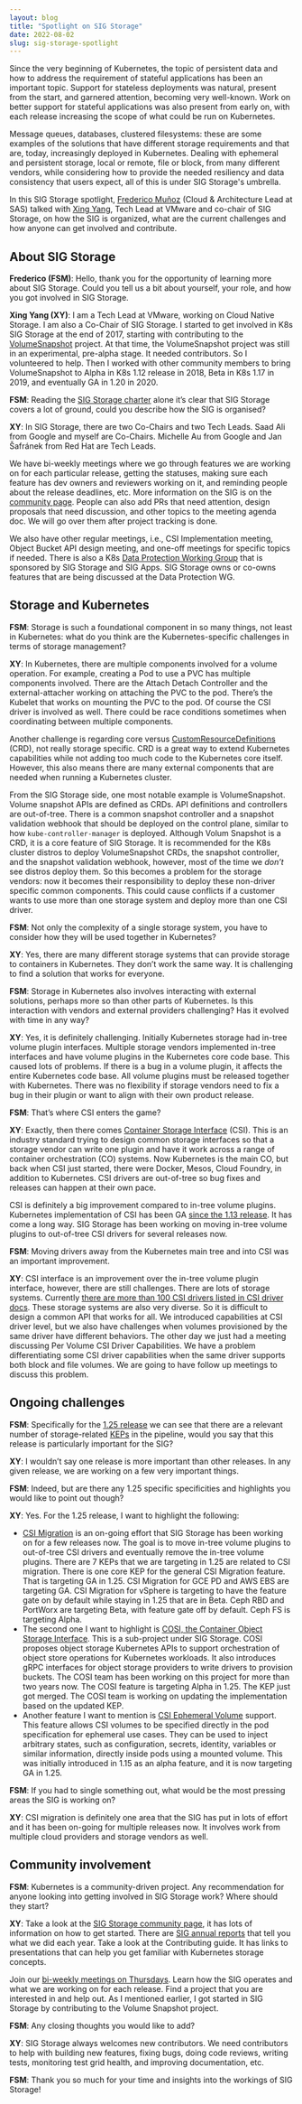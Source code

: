 ```yaml
---
layout: blog
title: "Spotlight on SIG Storage"
date: 2022-08-02
slug: sig-storage-spotlight
---
```


Since the very beginning of Kubernetes, the topic of persistent data and how to address the requirement of stateful applications has been an important topic. Support for stateless deployments was natural, present from the start, and garnered attention, becoming very well-known. Work on better support for stateful applications was also present from early on, with each release increasing the scope of what could be run on Kubernetes.

Message queues, databases, clustered filesystems: these are some examples of the solutions that have different storage requirements and that are, today, increasingly deployed in Kubernetes. Dealing with ephemeral and persistent storage, local or remote, file or block, from many different vendors, while considering how to provide the needed resiliency and data consistency that users expect, all of this is under SIG Storage's umbrella.

In this SIG Storage spotlight, [Frederico Muñoz](https://twitter.com/fredericomunoz) (Cloud & Architecture Lead at SAS) talked with [Xing Yang](https://twitter.com/2000xyang), Tech Lead at VMware and co-chair of SIG Storage, on how the SIG is organized, what are the current challenges and how anyone can get involved and contribute.

## About SIG Storage

**Frederico (FSM)**: Hello, thank you for the opportunity of learning more about SIG Storage. Could you tell us a bit about yourself, your role, and how you got involved in SIG Storage.

**Xing Yang (XY)**: I am a Tech Lead at VMware, working on Cloud Native Storage. I am also a Co-Chair of SIG Storage. I started to get involved in K8s SIG Storage at the end of 2017, starting with contributing to the [VolumeSnapshot](https://kubernetes.io/docs/concepts/storage/volume-snapshots/) project. At that time, the VolumeSnapshot project was still in an experimental, pre-alpha stage. It needed contributors. So I volunteered to help. Then I worked with other community members to bring VolumeSnapshot to Alpha in K8s 1.12 release in 2018, Beta in K8s 1.17 in 2019, and eventually GA in 1.20 in 2020.

**FSM**: Reading the [SIG Storage charter](https://github.com/kubernetes/community/blob/master/sig-storage/charter.md) alone it’s clear that SIG Storage covers a lot of ground, could you describe how the SIG is organised?

**XY**: In SIG Storage, there are two Co-Chairs and two Tech Leads. Saad Ali from Google and myself are Co-Chairs. Michelle Au from Google and Jan Šafránek from Red Hat are Tech Leads.

We have bi-weekly meetings where we go through features we are working on for each particular release, getting the statuses, making sure each feature has dev owners and reviewers working on it, and reminding people about the release deadlines, etc. More information on the SIG is on the [community page](https://github.com/kubernetes/community/tree/master/sig-storage). People can also add PRs that need attention, design proposals that need discussion, and other topics to the meeting agenda doc. We will go over them after project tracking is done.

We also have other regular meetings, i.e., CSI Implementation meeting, Object Bucket API design meeting, and one-off meetings for specific topics if needed. There is also a K8s [Data Protection Working Group](https://github.com/kubernetes/community/blob/master/wg-data-protection/README.md) that is sponsored by SIG Storage and SIG Apps. SIG Storage owns or co-owns features that are being discussed at the Data Protection WG.

## Storage and Kubernetes

**FSM**: Storage is such a foundational component in so many things, not least in Kubernetes: what do you think are the Kubernetes-specific challenges in terms of storage management?

**XY**: In Kubernetes, there are multiple components involved for a volume operation. For example, creating a Pod to use a PVC has multiple components involved. There are the Attach Detach Controller and the external-attacher working on attaching the PVC to the pod. There’s the Kubelet that works on mounting the PVC to the pod. Of course the CSI driver is involved as well. There could be race conditions sometimes when coordinating between multiple components.

Another challenge is regarding core versus [CustomResourceDefinitions](https://kubernetes.io/docs/concepts/extend-kubernetes/api-extension/custom-resources/) (CRD), not really storage specific. CRD is a great way to extend Kubernetes capabilities while not adding too much code to the Kubernetes core itself. However, this also means there are many external components that are needed when running a Kubernetes cluster.

From the SIG Storage side, one most notable example is VolumeSnapshot. Volume snapshot APIs are defined as CRDs. API definitions and controllers are out-of-tree. There is a common snapshot controller and a snapshot validation webhook that should be deployed on the control plane, similar to how `kube-controller-manager` is deployed. Although Volum Snapshot is a CRD, it is a core feature of SIG Storage.  It is recommended for the K8s cluster distros to deploy VolumeSnapshot CRDs, the snapshot controller, and the snapshot validation webhook, however, most of the time we _don’t_ see distros deploy them. So this becomes a problem for the storage vendors: now it becomes their responsibility to deploy these non-driver specific common components. This could cause conflicts if a customer wants to use more than one storage system and deploy more than one CSI driver.

**FSM**: Not only the complexity of a single storage system, you have to consider how they will be used together in Kubernetes?

**XY**: Yes, there are many different storage systems that can provide storage to containers in Kubernetes. They don’t work the same way. It is challenging to find a solution that works for everyone.

**FSM**: Storage in Kubernetes also involves interacting with external solutions, perhaps more so than other parts of Kubernetes. Is this interaction with vendors and external providers challenging? Has it evolved with time in any way?

**XY**: Yes, it is definitely challenging. Initially Kubernetes storage had in-tree volume plugin interfaces. Multiple storage vendors implemented in-tree interfaces and have volume plugins in the Kubernetes core code base.  This caused lots of problems.  If there is a bug in a volume plugin, it affects the entire Kubernetes code base.  All volume plugins must be released together with Kubernetes. There was no flexibility if storage vendors need to fix a bug in their plugin or want to align with their own product release.

**FSM**: That’s where CSI enters the game?

**XY**: Exactly, then there comes [Container Storage Interface](https://kubernetes-csi.github.io/docs/) (CSI). This is an industry standard trying to design common storage interfaces so that a storage vendor can write one plugin and have it work across a range of container orchestration (CO) systems. Now Kubernetes is the main CO, but back when CSI just started, there were Docker, Mesos, Cloud Foundry, in addition to Kubernetes. CSI drivers are out-of-tree so bug fixes and releases can happen at their own pace.

CSI is definitely a big improvement compared to in-tree volume plugins. Kubernetes implementation of CSI has been GA [since the 1.13 release](https://kubernetes.io/blog/2019/01/15/container-storage-interface-ga/).  It has come a long way.  SIG Storage has been working on moving in-tree volume plugins to out-of-tree CSI drivers for several releases now.

**FSM**: Moving drivers away from the Kubernetes main tree and into CSI was an important improvement.

**XY**: CSI interface is an improvement over the in-tree volume plugin interface, however, there are still challenges. There are lots of storage systems. Currently [there are more than 100 CSI drivers listed in CSI driver docs](https://kubernetes-csi.github.io/docs/drivers.html). These storage systems are also very diverse.  So it is difficult to design a common API that works for all.  We introduced capabilities at CSI driver level, but we also have challenges when volumes provisioned by the same driver have different behaviors.  The other day we just had a meeting discussing Per Volume CSI Driver Capabilities. We have a problem differentiating some CSI driver capabilities when the same driver supports both block and file volumes.  We are going to have follow up meetings to discuss this problem.

## Ongoing challenges

**FSM**: Specifically for the [1.25 release](https://github.com/kubernetes/sig-release/tree/master/releases/release-1.25) we can see that there are a relevant number of storage-related [KEPs](https://bit.ly/k8s125-enhancements) in the pipeline, would you say that this release is particularly important for the SIG?

**XY**: I wouldn’t say one release is more important than other releases. In any given release, we are working on a few very important things.

**FSM**: Indeed, but are there any 1.25 specific specificities and highlights you would like to point out though?

**XY**: Yes. For the 1.25 release, I want to highlight the following:

* [CSI Migration](https://github.com/kubernetes/enhancements/tree/master/keps/sig-storage/625-csi-migration) is an on-going effort that SIG Storage has been working on for a few releases now. The goal is to move in-tree volume plugins to out-of-tree CSI drivers and eventually remove the in-tree volume plugins.  There are 7 KEPs that we are targeting in 1.25 are related to CSI migration. There is one core KEP for the general CSI Migration feature. That is targeting GA in 1.25. CSI Migration for GCE PD and AWS EBS are targeting GA. CSI Migration for vSphere is targeting to have the feature gate on by default while staying in 1.25 that are in Beta. Ceph RBD and PortWorx are targeting Beta, with feature gate off by default. Ceph FS is targeting Alpha.
* The second one I want to highlight is [COSI, the Container Object Storage Interface](https://github.com/kubernetes-sigs/container-object-storage-interface-spec). This is a sub-project under SIG Storage. COSI proposes object storage Kubernetes APIs to support orchestration of object store operations for Kubernetes workloads. It also introduces gRPC interfaces for object storage providers to write drivers to provision buckets. The COSI team has been working on this project for more than two years now. The COSI feature is targeting Alpha in 1.25. The KEP just got merged. The COSI team is working on updating the implementation based on the updated KEP.
* Another feature I want to mention is [CSI Ephemeral Volume](https://github.com/kubernetes/enhancements/issues/596) support. This feature allows CSI volumes to be specified directly in the pod specification for ephemeral use cases. They can be used to inject arbitrary states, such as configuration, secrets, identity, variables or similar information, directly inside pods using a mounted volume.  This was initially introduced in 1.15 as an alpha feature, and it is now targeting GA in 1.25.

**FSM**: If you had to single something out, what would be the most pressing areas the SIG is working on?

**XY**: CSI migration is definitely one area that the SIG has put in lots of effort and it has been on-going for multiple releases now. It involves work from multiple cloud providers and storage vendors as well.


## Community involvement

**FSM**: Kubernetes is a community-driven project. Any recommendation for anyone looking into getting involved in SIG Storage work? Where should they start?

**XY**: Take a look at the [SIG Storage community page](https://github.com/kubernetes/community/tree/master/sig-storage), it has lots of information on how to get started. There are [SIG annual reports](https://github.com/kubernetes/community/blob/master/sig-storage/annual-report-2021.md) that tell you what we did each year. Take a look at the Contributing guide. It has links to presentations that can help you get familiar with Kubernetes storage concepts.

Join our [bi-weekly meetings on Thursdays](https://github.com/kubernetes/community/tree/master/sig-storage#meetings). Learn how the SIG operates and what we are working on for each release. Find a project that you are interested in and help out. As I mentioned earlier, I got started in SIG Storage by contributing to the Volume Snapshot project.

**FSM**: Any closing thoughts you would like to add?

**XY**: SIG Storage always welcomes new contributors. We need contributors to help with building new features, fixing bugs, doing code reviews, writing tests, monitoring test grid health, and improving documentation, etc.

**FSM**: Thank you so much for your time and insights into the workings of SIG Storage!
